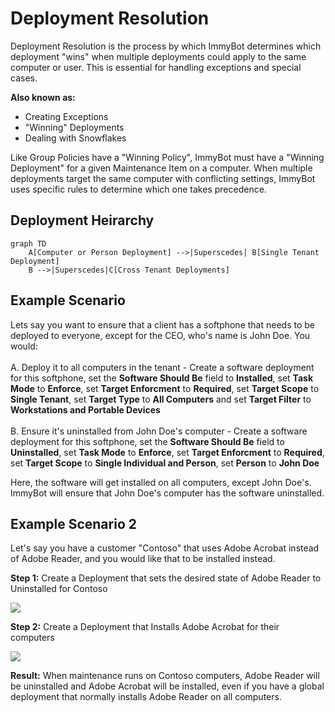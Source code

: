 # Deployment Resolution

Deployment Resolution is the process by which ImmyBot determines which deployment "wins" when multiple deployments could apply to the same computer or user. This is essential for handling exceptions and special cases.

**Also known as:**
* Creating Exceptions
* "Winning" Deployments
* Dealing with Snowflakes

Like Group Policies have a "Winning Policy", ImmyBot must have a "Winning Deployment" for a given Maintenance Item on a computer. When multiple deployments target the same computer with conflicting settings, ImmyBot uses specific rules to determine which one takes precedence.

## Deployment Heirarchy
```mermaid
graph TD
    A[Computer or Person Deployment] -->|Superscedes| B[Single Tenant Deployment]
    B -->|Superscedes|C[Cross Tenant Deployments]

```

## Example Scenario
Lets say you want to ensure that a client has a softphone that needs to be deployed to everyone, except for the CEO, who's name is John Doe.
You would:
<br><br>
A. Deploy it to all computers in the tenant - Create a software deployment for this softphone, set the **Software Should Be** field to **Installed**,  set **Task Mode** to **Enforce**, set **Target Enforcment** to **Required**, set **Target Scope** to **Single Tenant**, set **Target Type** to **All Computers** and set **Target  Filter** to **Workstations and Portable Devices**
<br><br>
B. Ensure it's uninstalled from John Doe's computer - Create a software deployment for this softphone, set the **Software Should Be** field to **Uninstalled**, set **Task Mode** to **Enforce**, set **Target Enforcment** to **Required**, set **Target Scope** to **Single Individual  and Person**, set **Person** to **John Doe**

Here, the software will get installed on all computers, except John Doe's. ImmyBot will ensure that John Doe's computer has the software uninstalled.



## Example Scenario 2
Let's say you have a customer "Contoso" that uses Adobe Acrobat instead of Adobe Reader, and you would like that to be installed instead.

**Step 1:** Create a Deployment that sets the desired state of Adobe Reader to Uninstalled for Contoso

![](/.vitepress/images/2021-03-01-08-44-19.png)

**Step 2:** Create a Deployment that Installs Adobe Acrobat for their computers

![](/.vitepress/images/2021-03-01-08-51-38.png)

**Result:** When maintenance runs on Contoso computers, Adobe Reader will be uninstalled and Adobe Acrobat will be installed, even if you have a global deployment that normally installs Adobe Reader on all computers.